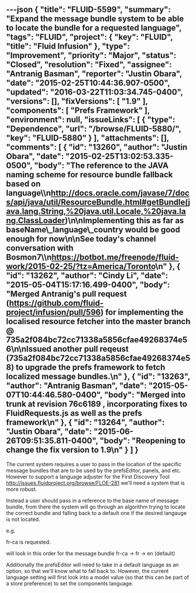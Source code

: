 ---json
{
  "title": "FLUID-5599",
  "summary": "Expand the message bundle system to be able to locate the bundle for a requested language",
  "tags": "FLUID",
  "project": {
    "key": "FLUID",
    "title": "Fluid Infusion"
  },
  "type": "Improvement",
  "priority": "Major",
  "status": "Closed",
  "resolution": "Fixed",
  "assignee": "Antranig Basman",
  "reporter": "Justin Obara",
  "date": "2015-02-25T10:44:36.907-0500",
  "updated": "2016-03-22T11:03:34.745-0400",
  "versions": [],
  "fixVersions": [
    "1.9"
  ],
  "components": [
    "Prefs Framework"
  ],
  "environment": null,
  "issueLinks": [
    {
      "type": "Dependence",
      "url": "/browse/FLUID-5880/",
      "key": "FLUID-5880"
    }
  ],
  "attachments": [],
  "comments": [
    {
      "id": "13260",
      "author": "Justin Obara",
      "date": "2015-02-25T13:02:53.335-0500",
      "body": "The reference to the JAVA naming scheme for resource bundle fallback based on language\\\n<http://docs.oracle.com/javase/7/docs/api/java/util/ResourceBundle.html#getBundle(java.lang.String,%20java.util.Locale,%20java.lang.ClassLoader>)\n\nImplementing this as far as baseName\\_language\\_country would be good enough for now\n\nSee today's channel conversation with Bosmon7\\\n<https://botbot.me/freenode/fluid-work/2015-02-25/?tz=America/Toronto>\n"
    },
    {
      "id": "13262",
      "author": "Cindy Li",
      "date": "2015-05-04T15:17:16.499-0400",
      "body": "Merged Antranig's pull request (<https://github.com/fluid-project/infusion/pull/596>) for implementing the localised resource fetcher into the master branch @ 735a2f084bc72cc71338a5856cfae49268374e56\n\nIssued another pull reqeust (735a2f084bc72cc71338a5856cfae49268374e58) to upgrade the prefs framework to fetch localized message bundles.\n"
    },
    {
      "id": "13263",
      "author": "Antranig Basman",
      "date": "2015-05-07T10:44:46.580-0400",
      "body": "Merged into trunk at revision 76c6189 , incorporating fixes to FluidRequests.js as well as the prefs framework\n"
    },
    {
      "id": "13264",
      "author": "Justin Obara",
      "date": "2015-06-26T09:51:35.811-0400",
      "body": "Reopening to change the fix version to 1.9\n"
    }
  ]
}
---
The current system requires a user to pass in the location of the specific message bundles that are to be used by the prefsEditor, panels, and etc. However to support a language adjuster for the First Discovery Tool <http://issues.fluidproject.org/browse/FLOE-281> we'll need a system that is more robust.

Instead a user should pass in a reference to the base name of message bundle, from there the system will go through an algorithm trying to locate the correct bundle and falling back to a default one if the desired langauge is not located.

e.g.&#x20;

fr-ca is requested.

will look in this order for the message bundle fr-ca -> fr -> en (default)

Additionally the prefsEditor will need to take in a default language as an option, so that we'll know what to fall back to. However, the current language setting will first look into a model value (so that this can be part of a store preference) to set the components language.

        